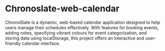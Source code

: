# Chronoslate-web-calendar
ChronoSlate is a dynamic, web-based calendar application designed to help users manage their schedules effectively. With features for booking events, adding notes, specifying vibrant colours for event categorization, and storing data using localStorage, this project offers an interactive and user-friendly calendar interface.

